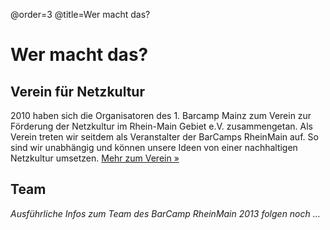 @order=3
@title=Wer macht das?
# Wer macht das?

## Verein für Netzkultur

2010 haben sich die Organisatoren des 1. Barcamp Mainz zum Verein zur Förderung der Netzkultur im Rhein-Main Gebiet e.V. zusammengetan. Als Verein treten wir seitdem als Veranstalter der BarCamps RheinMain auf. So sind wir unabhängig und können unsere Ideen von einer nachhaltigen Netzkultur umsetzen. [Mehr zum Verein »](http://netzkultur-rheinmain.de/)

## Team

*Ausführliche Infos zum Team des BarCamp RheinMain 2013 folgen noch …*